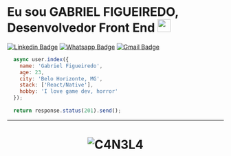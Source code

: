 # Eu sou GABRIEL FIGUEIREDO, Desenvolvedor Front End <img src="https://github.com/TheDudeThatCode/TheDudeThatCode/blob/master/Assets/Mario_Hello_Big.gif" width="30px">

[![Linkedin Badge](https://img.shields.io/badge/-Linkedin-6633cc?style=flat-square&logo=Linkedin&logoColor=white&color=black&link=https://www.linkedin.com/in/eduarddojose/)](https://www.linkedin.com/in/gabrielfigueiredoo/)
[![Whatsapp Badge](https://img.shields.io/badge/-WhatsApp-6633cc?style=flat-square&logo=Whatsapp&logoColor=white&color=black&link=https://whats.link/eduardojose)](https://whats.link/osix)
[![Gmail Badge](https://img.shields.io/badge/-Gmail-c14438?style=flat-square&logo=Gmail&logoColor=white&color=black&link=mailto:duduxss3@gmail.com)](mailto:gabrielfigueiredoandre@gmail.com)

```javascript
  async user.index({
    name: 'Gabriel Figueiredo',
    age: 23,
    city: 'Belo Horizonte, MG',
    stack: ['React/Native'],
    hobby: 'I love game dev, horror'
  });
  
  return response.status(201).send();
```
<hr>
<h1 align="center">
<img alt="C4N3L4" src="https://github-readme-stats.codestackr.vercel.app/api?username=C4N3L4&show_icons=true&hide_border=true&theme=dark" />
</h1>
